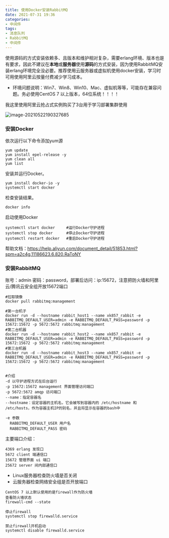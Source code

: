 ```yaml
---
title: 使用Docker安装RabbitMQ
date: 2021-07-31 19:36
categories:
- 中间件
tags:
- 消息队列
- RabbitMQ
- 中间件
---
```


使用源码的方式安装依赖多、且版本和维护相对复杂，需要erlang环境、版本也是有要求，因此不建议在**本地**或**服务器**使用**源码**的方式安装，因为使用RabbitMQ安装erlang环境完全没必要。推荐使用云服务器或虚拟机使用docker安装，学习时可用使用阿里云按量付费减少学习成本。
<!-- more -->

- 环境问题说明：Win7、Win8、Win10、Mac、虚拟机等等，可能存在兼容问题。务必使用CentOS 7 以上版本，64位系统！！！！

我这里使用阿里云抢占式实例购买了3台用于学习部署集群使用

![image-20210522190327685](https://xk857.com/typora/2021/05image-20210522190327685.png)

### 安装Docker

依次运行以下命令添加yum源

```shell
yum update
yum install epel-release -y
yum clean all
yum list
```

安装并运行Docker。

```shell
yum install docker-io -y
systemctl start docker
```

检查安装结果。

```shell
docker info
```

启动使用Docker

```shell
systemctl start docker     #运行Docker守护进程
systemctl stop docker      #停止Docker守护进程
systemctl restart docker   #重启Docker守护进程
```

帮助文档：https://help.aliyun.com/document_detail/51853.html?spm=a2c4g.11186623.6.820.RaToNY



### 安装RabbitMQ

账号：admin 密码：password，部署后访问：ip:15672，注意把防火墙和阿里云/腾讯云安全组开放15672端口

```shell
#拉取镜像
docker pull rabbitmq:management

#第一台机子
docker run -d --hostname rabbit_host1 --name xk857_rabbit -e RABBITMQ_DEFAULT_USER=admin -e RABBITMQ_DEFAULT_PASS=password -p 15672:15672 -p 5672:5672 rabbitmq:management
#第二台机器
docker run -d --hostname rabbit_host2 --name xk857_rabbit -e RABBITMQ_DEFAULT_USER=admin -e RABBITMQ_DEFAULT_PASS=password -p 15672:15672 -p 5672:5672 rabbitmq:management
#第三台机器
docker run -d --hostname rabbit_host3 --name xk857_rabbit -e RABBITMQ_DEFAULT_USER=admin -e RABBITMQ_DEFAULT_PASS=password -p 15672:15672 -p 5672:5672 rabbitmq:management


#介绍
-d 以守护进程方式在后台运行
-p 15672:15672 management 界面管理访问端口
-p 5672:5672 amqp 访问端口
--name：指定容器名
--hostname：设定容器的主机名，它会被写到容器内的 /etc/hostname 和 /etc/hosts，作为容器主机IP的别名，并且将显示在容器的bash中

-e 参数
  RABBITMQ_DEFAULT_USER 用户名
  RABBITMQ_DEFAULT_PASS 密码
```

主要端口介绍：

```shell
4369 erlang 发现口
5672 client 端通信口
15672 管理界面 ui 端口
25672 server 间内部通信口
```

- Linux服务器检查防火墙是否关闭
- 云服务器检查网络安全组是否开放端口

```
CentOS 7 以上默认使用的是firewall作为防火墙
查看防火墙状态
firewall-cmd --state

停止firewall
systemctl stop firewalld.service

禁止firewall开机启动
systemctl disable firewalld.service
```

